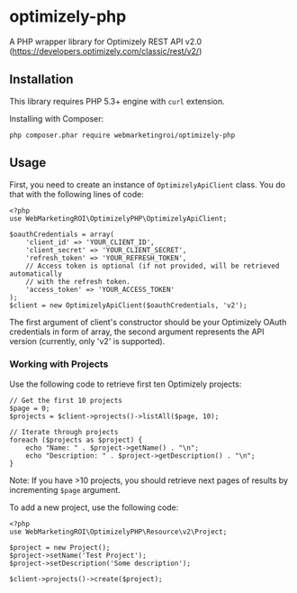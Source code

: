 # optimizely-php

A PHP wrapper library for Optimizely REST API v2.0 (https://developers.optimizely.com/classic/rest/v2/)

## Installation

This library requires PHP 5.3+ engine with `curl` extension.

Installing with Composer:

`php composer.phar require webmarketingroi/optimizely-php`

## Usage

First, you need to create an instance of `OptimizelyApiClient` class. You do that
with the following lines of code:

```
<?php
use WebMarketingROI\OptimizelyPHP\OptimizelyApiClient;

$oauthCredentials = array(
    'client_id' => 'YOUR_CLIENT_ID',
    'client_secret' => 'YOUR_CLIENT_SECRET',
    'refresh_token' => 'YOUR_REFRESH_TOKEN',
    // Access token is optional (if not provided, will be retrieved automatically
    // with the refresh token.
    'access_token' => 'YOUR_ACCESS_TOKEN'
);
$client = new OptimizelyApiClient($oauthCredentials, 'v2');
```

The first argument of client's constructor should be your Optimizely OAuth 
credentials in form of array, the second argument represents the API version 
(currently, only 'v2' is supported).

### Working with Projects

Use the following code to retrieve first ten Optimizely projects:

```
// Get the first 10 projects
$page = 0;
$projects = $client->projects()->listAll($page, 10);

// Iterate through projects
foreach ($projects as $project) {
    echo "Name: " . $project->getName() . "\n";
    echo "Description: " . $project->getDescription() . "\n";
}
```

Note: If you have >10 projects, you should retrieve next pages of results by 
incrementing `$page` argument.

To add a new project, use the following code:

```
<?php
use WebMarketingROI\OptimizelyPHP\Resource\v2\Project;

$project = new Project();
$project->setName('Test Project');
$project->setDescription('Some description');

$client->projects()->create($project);
```

